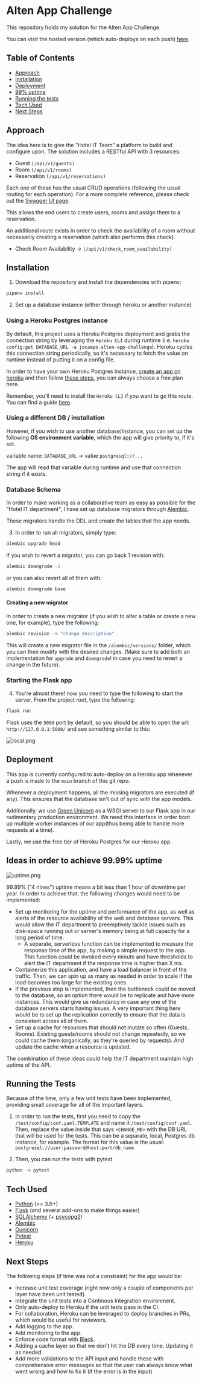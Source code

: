 # Alten App Challenge
This repository holds my solution for the Alten App Challenge.

You can visit the hosted version (which auto-deploys on each push) [here](https://jocampo-alten-app-challenge.herokuapp.com/).

## Table of Contents

- [Approach](#approach)
- [Installation](#installation)
- [Deployment](#deployment)
- [99% uptime](#ideas-in-order-to-achieve-9999-uptime)
- [Running the tests](#running-the-tests)
- [Tech Used](#tech-used)
- [Next Steps](#next-steps)

## Approach

The idea here is to give the "Hotel IT Team" a platform to build and configure upon. The solution
includes a RESTful API with 3 resources:
- Guest `(/api/v1/guests)`
- Room `(/api/v1/rooms)`
- Reservation `(/api/v1/reservations)`

Each one of these has the usual CRUD operations (following the usual routing for each operation).
For a more complete reference, please check out the [Swagger UI page](https://jocampo-alten-app-challenge.herokuapp.com/swagger).

This allows the end users to create users, rooms and assign them to a reservation.

An additional route exists in order to check the availability of a room without necessarily creating a reservation (which also performs this check).
- Check Room Availability -> `(/api/v1/check_room_availability)`

## Installation

1. Download the repository and install the dependencies with pipenv:

```sh
pipenv install
```

2. Set up a database instance (either through heroku or another instance)
### Using a Heroku Postgres instance
By default, this project uses a Heroku Postgres deployment and grabs the connection string
by leveraging the `Heroku CLI` during runtime (i.e. `heroku config:get DATABASE_URL -a jocampo-alten-app-challenge`).
Heroku cycles this connection string periodically, so it's necessary to fetch the value on runtime instead of putting
it on a config file.

In order to have your own Heroku Postgres instance, [create an app on heroku](https://devcenter.heroku.com/articles/creating-apps)
and then follow [these steps](https://devcenter.heroku.com/articles/heroku-postgresql), you can always choose a free plan here.

Remember, you'll need to install the `Heroku CLI` if you want to go this route. You can find
a guide [here](https://devcenter.heroku.com/articles/heroku-cli).

### Using a different DB / installation
However, if you wish to use another database/instance, you can set up the following **OS environment variable**, which
the app will give priority to, if it's set.

variable name: `DATABASE_URL` -> value `postgresql://...`

The app will read that variable during runtime and use that connection string if it exists.

### Database Schema
In order to make working as a collaborative team as easy as possible for the "Hotel IT department",
I have set up database migrators through [Alembic](https://alembic.sqlalchemy.org/en/latest/).

These migrators handle the DDL and create the tables that the app needs.

3. In order to run all migrators, simply type:
```sh
alembic upgrade head
```
If you wish to revert a migrator, you can go back 1 revision with:
```sh
alembic downgrade -1
```
or you can also revert all of them with:
```sh
alembic downgrade base
```
#### Creating a new migrator
In order to create a new migrator (if you wish to alter a table or create a new one, for example),
type the following:
```sh
alembic revision -m "change description"
```
This will create a new migrator file in the `/alembic/versions/` folder, which you can then modify
with the desired changes. (Make sure to add both an implementation for `upgrade` and `downgrade`! in case
you need to revert a change in the future).

### Starting the Flask app
4. You're almost there! now you need to type the following to start the server. From the project root, type
the following:
```sh
flask run
```
Flask uses the `5000` port by default, so you should be able to open the url: `http://127.0.0.1:5000/`
and see something similar to this:

![local.png](/readme_files/local.png)

## Deployment

This app is currently configured to auto-deploy on a Heroku app whenever a push is made to the `main` branch of this git repo.

Whenever a deployment happens, all the missing migrators are executed (if any). This ensures that the database isn't out of sync with the app models.

Additionally, we use [Green Unicorn](https://gunicorn.org/) as a WSGI server to our Flask app in our rudimentary production environment. We need this interface in order boot up multiple worker instances of our app(thus being able to handle more requests at a time).

Lastly, we use the free tier of Heroku Postgres for our Heroku app.

## Ideas in order to achieve 99.99% uptime

![uptime.png](/readme_files/uptime.png)

99.99% ("4 nines") uptime means a bit less than 1 hour of downtime per year. In order to achieve that, the following changes would need to be implemented:
 - Set up monitoring for the uptime and performance of the app, as well as alerts of the resource availability of the web and database servers. This would allow the IT department to preemptively tackle issues such as disk-space running out or server's memory being at full capacity for a long period of time.
    - A separate, serverless function can be implemented to measure the response time of the app, by making a simple request to the app.
    This function could be invoked every minute and have thresholds to alert the IT department if the response time is higher than X ms.
- Containerize this application, and have a load balancer in front of the traffic. Then, we can spin up as many as needed in order to scale if the load becomes too large for the existing ones.
- If the previous step is implemented, then the bottleneck could be moved to the database, so an option there would be to replicate and have more instances. This would give us redundancy in case any one of the database servers starts having issues. A very important thing here would be to set up the replication correctly to ensure that the data is consistent across all of them.
- Set up a cache for resources that should not mutate so often (Guests, Rooms). Existing guests/rooms should not change repeatedly, so we could cache them (organically, as they're queried by requests). And update the cache when a resource is updated.

The combination of these ideas could help the IT department maintain high uptime of the API.

## Running the Tests
Because of the time, only a few unit tests have been implemented, providing small coverage for all of the important layers.

1. In order to run the tests, first you need to copy the `/test/config/conf.yaml.TEMPLATE` and name it `/test/config/conf.yaml`.
Then, replace the value inside that says `<CHANGE_ME>` with the DB URL that will be used for the tests.
This can be a separate, local, Postgres db instance, for example. The format for this value is the usual:
`postgresql://user:password@host:port/db_name`

2. Then, you can run the tests with pytest

```sh
python -m pytest
```

## Tech Used
- [Python](https://www.python.org/) (>= 3.6+)
- [Flask](https://flask.palletsprojects.com/en/2.0.x/) (and several add-ons to make things easier)
- [SQLAlchemy](https://www.sqlalchemy.org/) (+ [psycopg2](https://pypi.org/project/psycopg2/))
- [Alembic](https://alembic.sqlalchemy.org/en/latest/)
- [Gunicorn](https://gunicorn.org/)
- [Pytest](https://docs.pytest.org/en/6.2.x/)
- [Heroku](https://www.heroku.com)

## Next Steps
The following steps (if time was not a constraint) for the app would be:
- Increase unit test coverage (right now only a couple of components per layer have been unit tested).
- Integrate the unit tests into a Continous Integration environment.
- Only auto-deploy to Heroku if the unit tests pass in the CI.
- For collaboration, Heroku can be leveraged to deploy branches in PRs, which would be useful for reviewers.
- Add logging to the app.
- Add monitoring to the app.
- Enforce code format with [Black](https://github.com/psf/black).
- Adding a cache layer so that we don't hit the DB every time. Updating it as needed
- Add more validations to the API input and handle these with comprehensive error messages so that the user can always know what went wrong and how to fix it (if the error is in the input)